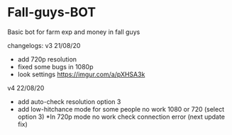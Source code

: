 # Fall-guys-BOT

Basic bot for farm exp and money in fall guys 


changelogs:
v3 21/08/20
- add 720p resolution
- fixed some bugs in 1080p
- look settings https://imgur.com/a/pXHSA3k 

v4 22/08/20
- add auto-check resolution option 3
- add low-hitchance mode for some people no work 1080 or 720 (select option 3)
*In 720p mode no work check connection error (next update fix)
